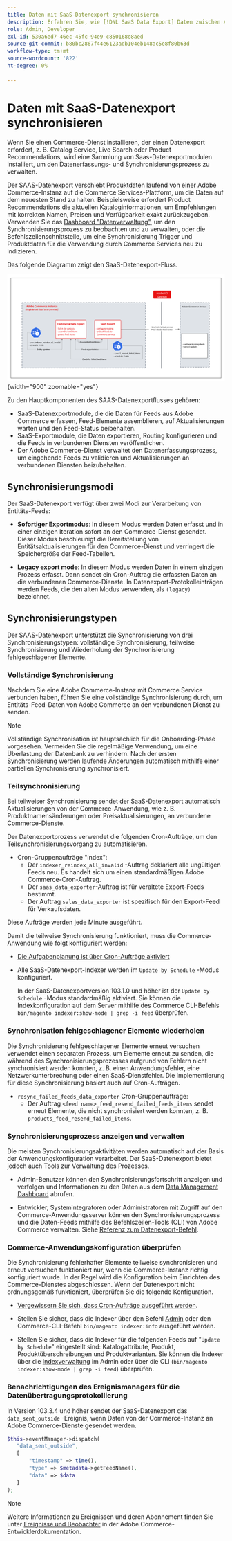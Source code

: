 ```yaml
---
title: Daten mit SaaS-Datenexport synchronisieren
description: Erfahren Sie, wie [!DNL SaaS Data Export] Daten zwischen Adobe Commerce-Instanzen und verbundenen SaaS-Diensten erfasst und synchronisiert.
role: Admin, Developer
exl-id: 530a6ed7-46ec-45fc-94e9-c850168e8aed
source-git-commit: b80bc2867f44e6123adb104eb148ac5e8f80b63d
workflow-type: tm+mt
source-wordcount: '822'
ht-degree: 0%

---
```


# Daten mit SaaS-Datenexport synchronisieren

Wenn Sie einen Commerce-Dienst installieren, der einen Datenexport erfordert, z. B. Catalog Service, Live Search oder Product Recommendations, wird eine Sammlung von Saas-Datenexportmodulen installiert, um den Datenerfassungs- und Synchronisierungsprozess zu verwalten.

Der SAAS-Datenexport verschiebt Produktdaten laufend von einer Adobe Commerce-Instanz auf die Commerce Services-Plattform, um die Daten auf dem neuesten Stand zu halten. Beispielsweise erfordert Product Recommendations die aktuellen Kataloginformationen, um Empfehlungen mit korrekten Namen, Preisen und Verfügbarkeit exakt zurückzugeben. Verwenden Sie das [Dashboard &quot;Datenverwaltung&quot;](https://experienceleague.adobe.com/en/docs/commerce-merchant-services/user-guides/data-services/catalog-sync), um den Synchronisierungsprozess zu beobachten und zu verwalten, oder die Befehlszeilenschnittstelle, um eine Synchronisierung Trigger und Produktdaten für die Verwendung durch Commerce Services neu zu indizieren.

Das folgende Diagramm zeigt den SaaS-Datenexport-Fluss.

![Speichern des Datexport-Erfassungsablaufs und Synchronisierungsablaufs für Adobe Commerce](assets/data-export-flow.png){width="900" zoomable="yes"}

Zu den Hauptkomponenten des SAAS-Datenexportflusses gehören:

- SaaS-Datenexportmodule, die die Daten für Feeds aus Adobe Commerce erfassen, Feed-Elemente assemblieren, auf Aktualisierungen warten und den Feed-Status beibehalten.
- SaaS-Exportmodule, die Daten exportieren, Routing konfigurieren und die Feeds in verbundenen Diensten veröffentlichen.
- Der Adobe Commerce-Dienst verwaltet den Datenerfassungsprozess, um eingehende Feeds zu validieren und Aktualisierungen an verbundenen Diensten beizubehalten.

## Synchronisierungsmodi

Der SaaS-Datenexport verfügt über zwei Modi zur Verarbeitung von Entitäts-Feeds:

- **Sofortiger Exportmodus**: In diesem Modus werden Daten erfasst und in einer einzigen Iteration sofort an den Commerce-Dienst gesendet. Dieser Modus beschleunigt die Bereitstellung von Entitätsaktualisierungen für den Commerce-Dienst und verringert die Speichergröße der Feed-Tabellen.

- **Legacy export mode**: In diesem Modus werden Daten in einem einzigen Prozess erfasst. Dann sendet ein Cron-Auftrag die erfassten Daten an die verbundenen Commerce-Dienste. In Datenexport-Protokolleinträgen werden Feeds, die den alten Modus verwenden, als `(legacy)` bezeichnet.

## Synchronisierungstypen

Der SAAS-Datenexport unterstützt die Synchronisierung von drei Synchronisierungstypen: vollständige Synchronisierung, teilweise Synchronisierung und Wiederholung der Synchronisierung fehlgeschlagener Elemente.

### Vollständige Synchronisierung

Nachdem Sie eine Adobe Commerce-Instanz mit Commerce Service verbunden haben, führen Sie eine vollständige Synchronisierung durch, um Entitäts-Feed-Daten von Adobe Commerce an den verbundenen Dienst zu senden.

>[!NOTE]
>
>Vollständige Synchronisation ist hauptsächlich für die Onboarding-Phase vorgesehen. Vermeiden Sie die regelmäßige Verwendung, um eine Überlastung der Datenbank zu verhindern. Nach der ersten Synchronisierung werden laufende Änderungen automatisch mithilfe einer partiellen Synchronisierung synchronisiert.

### Teilsynchronisierung

Bei teilweiser Synchronisierung sendet der SaaS-Datenexport automatisch Aktualisierungen von der Commerce-Anwendung, wie z. B. Produktnamensänderungen oder Preisaktualisierungen, an verbundene Commerce-Dienste.

Der Datenexportprozess verwendet die folgenden Cron-Aufträge, um den Teilsynchronisierungsvorgang zu automatisieren.

- Cron-Gruppenaufträge &quot;index&quot;:
   - Der `indexer_reindex_all_invalid` -Auftrag deklariert alle ungültigen Feeds neu. Es handelt sich um einen standardmäßigen Adobe Commerce-Cron-Auftrag.
   - Der `saas_data_exporter`-Auftrag ist für veraltete Export-Feeds bestimmt.
   - Der Auftrag `sales_data_exporter` ist spezifisch für den Export-Feed für Verkaufsdaten.

Diese Aufträge werden jede Minute ausgeführt.

Damit die teilweise Synchronisierung funktioniert, muss die Commerce-Anwendung wie folgt konfiguriert werden:

- [Die Aufgabenplanung ist über Cron-Aufträge aktiviert](https://experienceleague.adobe.com/docs/commerce-operations/installation-guide/next-steps/configuration.html)

- Alle SaaS-Datenexport-Indexer werden im `Update by Schedule` -Modus konfiguriert.

  In der SaaS-Datenexportversion 103.1.0 und höher ist der `Update by Schedule` -Modus standardmäßig aktiviert. Sie können die Indexkonfiguration auf dem Server mithilfe des Commerce CLI-Befehls `bin/magento indexer:show-mode | grep -i feed` überprüfen.

### Synchronisation fehlgeschlagener Elemente wiederholen

Die Synchronisierung fehlgeschlagener Elemente erneut versuchen verwendet einen separaten Prozess, um Elemente erneut zu senden, die während des Synchronisierungsprozesses aufgrund von Fehlern nicht synchronisiert werden konnten, z. B. einen Anwendungsfehler, eine Netzwerkunterbrechung oder einen SaaS-Dienstfehler. Die Implementierung für diese Synchronisierung basiert auch auf Cron-Aufträgen.

- `resync_failed_feeds_data_exporter` Cron-Gruppenaufträge:
   - Der Auftrag `<feed name>_feed_resend_failed_feeds_items` sendet erneut Elemente, die nicht synchronisiert werden konnten, z. B. `products_feed_resend_failed_items`.

### Synchronisierungsprozess anzeigen und verwalten

Die meisten Synchronisierungsaktivitäten werden automatisch auf der Basis der Anwendungskonfiguration verarbeitet. Der SaaS-Datenexport bietet jedoch auch Tools zur Verwaltung des Prozesses.

- Admin-Benutzer können den Synchronisierungsfortschritt anzeigen und verfolgen und Informationen zu den Daten aus dem [Data Management Dashboard](https://experienceleague.adobe.com/en/docs/commerce-admin/systems/data-transfer/data-dashboard) abrufen.

- Entwickler, Systemintegratoren oder Administratoren mit Zugriff auf den Commerce-Anwendungsserver können den Synchronisierungsprozess und die Daten-Feeds mithilfe des Befehlszeilen-Tools (CLI) von Adobe Commerce verwalten. Siehe [Referenz zum Datenexport-Befehl](data-export-cli-commands.md).

### Commerce-Anwendungskonfiguration überprüfen

Die Synchronisierung fehlerhafter Elemente teilweise synchronisieren und erneut versuchen funktioniert nur, wenn die Commerce-Instanz richtig konfiguriert wurde. In der Regel wird die Konfiguration beim Einrichten des Commerce-Dienstes abgeschlossen. Wenn der Datenexport nicht ordnungsgemäß funktioniert, überprüfen Sie die folgende Konfiguration.

- [Vergewissern Sie sich, dass Cron-Aufträge ausgeführt werden](https://experienceleague.adobe.com/en/docs/commerce-knowledge-base/kb/troubleshooting/miscellaneous/cron-readiness-check-issues).

- Stellen Sie sicher, dass die Indexer über den Befehl [Admin](https://experienceleague.adobe.com/en/docs/commerce-admin/systems/tools/index-management) oder den Commerce-CLI-Befehl `bin/magento indexer:info` ausgeführt werden.

- Stellen Sie sicher, dass die Indexer für die folgenden Feeds auf &quot;`Update by Schedule`&quot; eingestellt sind: Katalogattribute, Produkt, Produktüberschreibungen und Produktvarianten. Sie können die Indexer über die [Indexverwaltung](https://experienceleague.adobe.com/en/docs/commerce-admin/systems/tools/index-management) im Admin oder über die CLI (`bin/magento indexer:show-mode | grep -i feed`) überprüfen.

### Benachrichtigungen des Ereignismanagers für die Datenübertragungsprotokollierung

In Version 103.3.4 und höher sendet der SaaS-Datenexport das `data_sent_outside` -Ereignis, wenn Daten von der Commerce-Instanz an Adobe Commerce-Dienste gesendet werden.

```php
$this->eventManager->dispatch(
   "data_sent_outside",
   [
       "timestamp" => time(),
       "type" => $metadata->getFeedName(),
       "data" => $data
   ]
);
```

>[!NOTE]
>
>Weitere Informationen zu Ereignissen und deren Abonnement finden Sie unter [Ereignisse und Beobachter](https://developer.adobe.com/commerce/php/development/components/events-and-observers) in der Adobe Commerce-Entwicklerdokumentation.